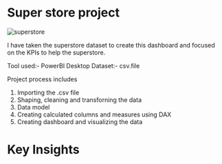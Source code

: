 # Super store project 

![superstore](https://user-images.githubusercontent.com/118667586/206904726-f474e114-b97f-4f8c-ba1e-6051f888e54d.jpg)
 
 I have taken the superstore dataset to create this dashboard and focused on the KPIs to help the superstore.
 
 Tool used:- PowerBI Desktop
 Dataset:- csv.file
 
 Project process includes
  1. Importing the .csv file
  2. Shaping, cleaning and transforning the data
  3. Data model
  4. Creating calculated columns and measures using DAX
  5. Creating dashboard and visualizing the data


# Key Insights
 

 
